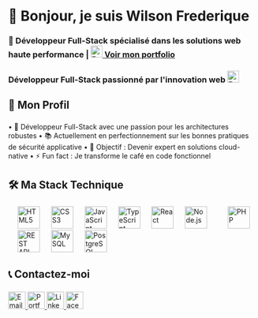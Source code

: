<h1 align="left">👋 Bonjour, je suis Wilson Frederique</h1>

<h3 align="left">🚀 Développeur Full-Stack spécialisé dans les solutions web haute performance | <a href="https://wilsonfrederique.netlify.app/" target="_blank"><img src="https://img.shields.io/badge/-PORTFOLIO-black?style=flat&logo=netlify" height="24" alt="Portfolio"/> Voir mon portfolio</a></h3>

<h3 align="left">Développeur Full-Stack passionné par l'innovation web 
<a href="https://wilsonfrederique.netlify.app/" target="_blank">
  <img src="https://img.shields.io/badge/-PORTFOLIO-black?style=flat&logo=netlify" height="24" alt="Portfolio"/>
</a>
</h3>

###

<h2 align="left">🌟 Mon Profil</h2>

###

<p align="left">
• 🚀 Développeur Full-Stack avec une passion pour les architectures robustes
• 📚 Actuellement en perfectionnement sur les bonnes pratiques de sécurité applicative
• 🎯 Objectif : Devenir expert en solutions cloud-native
• ⚡ Fun fact : Je transforme le café en code fonctionnel
</p>

###

<h2 align="left">🛠️ Ma Stack Technique</h2>

###

<div align="left">
  <!-- Web -->
  <img width="15" />
  <img src="https://cdn.jsdelivr.net/gh/devicons/devicon/icons/html5/html5-original-wordmark.svg" height="45" alt="HTML5" title="HTML5"/>
  <img width="15" />
  <img src="https://cdn.jsdelivr.net/gh/devicons/devicon/icons/css3/css3-original-wordmark.svg" height="45" alt="CSS3" title="CSS3"/>
  
  <!-- Frontend -->
  <img width="15" />
  <img src="https://cdn.jsdelivr.net/gh/devicons/devicon/icons/javascript/javascript-original.svg" height="45" alt="JavaScript" title="JavaScript"/>
  <img width="15" />
  <img src="https://cdn.jsdelivr.net/gh/devicons/devicon/icons/typescript/typescript-original.svg" height="45" alt="TypeScript" title="TypeScript"/>
  <img width="15" />
  <img src="https://cdn.jsdelivr.net/gh/devicons/devicon/icons/react/react-original.svg" height="45" alt="React" title="React"/>

  <!-- Backend -->
  <img width="15" />
  <img src="https://cdn.jsdelivr.net/gh/devicons/devicon/icons/nodejs/nodejs-original.svg" height="45" alt="Node.js" title="Node.js"/>
  <img width="15" />
  <img width="15" />
  <img src="https://cdn.jsdelivr.net/gh/devicons/devicon/icons/php/php-original.svg" height="45" alt="PHP" title="PHP"/>

  <!-- API -->
  <img width="15" />
  <img src="https://img.icons8.com/color/48/000000/api.png" height="45" alt="REST API" title="REST API"/>
  
  <!-- Base de données -->
  <img width="15" />
  <img src="https://cdn.jsdelivr.net/gh/devicons/devicon/icons/mysql/mysql-original-wordmark.svg" height="45" alt="MySQL" title="MySQL"/>
  <img width="15" />
  <img src="https://cdn.jsdelivr.net/gh/devicons/devicon/icons/postgresql/postgresql-original-wordmark.svg" height="45" alt="PostgreSQL" title="PostgreSQL"/>
</div>

###

<h2 align="left">📞 Contactez-moi</h2>

###

<p align="left">
  <a href="mailto:wilsonfrederique3@gmail.com" target="_blank">
    <img src="https://img.shields.io/badge/Gmail-D14836?style=for-the-badge&logo=gmail&logoColor=white" height="35" alt="Email"/>
  </a> 
  <a href="https://wilsonfrederique.netlify.app/" target="_blank">
    <img src="https://img.shields.io/badge/Portfolio-000000?style=for-the-badge&logo=netlify&logoColor=white" height="35" alt="Portfolio"/>
  </a>
  <a href="https://www.linkedin.com/in/wilson-frederique-500b82352/" target="_blank">
    <img src="https://img.shields.io/badge/LinkedIn-0077B5?style=for-the-badge&logo=linkedin&logoColor=white" height="35" alt="LinkedIn"/>
  </a>
  <a href="https://www.facebook.com/walle.fred" target="_blank">
    <img src="https://img.shields.io/badge/Facebook-1877F2?style=for-the-badge&logo=facebook&logoColor=white" height="35" alt="Facebook"/>
  </a>
</p>
